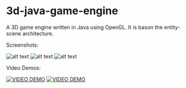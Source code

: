 # 3d-java-game-engine
A 3D game engine written in Java using OpenGL. It is bason the entity-scene architecture.

Screenshots:

![alt text](https://github.com/jheller9/3d-java-game-engine/blob/master/game2.png?raw=true)
![alt text](https://github.com/jheller9/3d-java-game-engine/blob/master/game3.png?raw=true)
![alt text](https://github.com/jheller9/3d-java-game-engine/blob/master/game1.png?raw=true)

Video Demos:

[![VIDEO DEMO](https://img.youtube.com/vi/A_Caiwy9vuM/0.jpg)](https://youtu.be/A_Caiwy9vuM)
[![VIDEO DEMO](https://img.youtube.com/vi/xOO0pdPS_5c/0.jpg)](https://www.youtube.com/watch?v=xOO0pdPS_5c)
